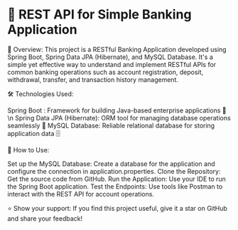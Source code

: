 # 🏦 REST API for Simple Banking Application

🎯 Overview: 
      This project is a RESTful Banking Application developed using Spring Boot, Spring Data JPA (Hibernate), and MySQL Database. It's a simple yet effective way to understand and implement RESTful APIs for common banking operations such as account registration, deposit, withdrawal, transfer, and transaction history management.

🛠️ Technologies Used:

  Spring Boot : Framework for building Java-based enterprise applications 🧰 \n
  Spring Data JPA (Hibernate): ORM tool for managing database operations seamlessly 🔄
  MySQL Database: Reliable relational database for storing application data 🗄️

🚀 How to Use:

Set up the MySQL Database: Create a database for the application and configure the connection in application.properties.
Clone the Repository: Get the source code from GitHub.
Run the Application: Use your IDE to run the Spring Boot application.
Test the Endpoints: Use tools like Postman to interact with the REST API for account operations.

⭐ Show your support: If you find this project useful, give it a star on GitHub and share your feedback!
